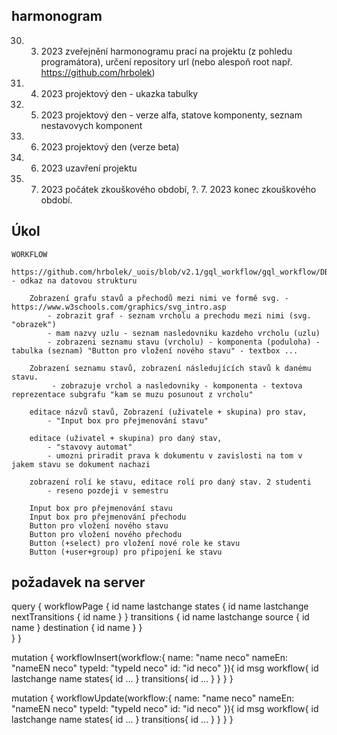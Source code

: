 ## harmonogram


30. 3. 2023 zveřejnění harmonogramu prací na projektu (z pohledu programátora), určení repository url (nebo alespoň root např. https://github.com/hrbolek)
17. 4. 2023 projektový den - ukazka tabulky
17. 5. 2023 projektový den - verze alfa, statove komponenty, seznam nestavovych komponent
19. 6. 2023 projektový den (verze beta)
22. 6. 2023 uzavření projektu
3. 7. 2023 počátek zkouškového období,
?. 7. 2023 konec zkouškového období. 


## Úkol

    WORKFLOW 
    	https://github.com/hrbolek/_uois/blob/v2.1/gql_workflow/gql_workflow/DBFeeder.py - odkaz na datovou strukturu
    	
    	Zobrazení grafu stavů a přechodů mezi nimi ve formě svg. - https://www.w3schools.com/graphics/svg_intro.asp
            - zobrazit graf - seznam vrcholu a prechodu mezi nimi (svg. "obrazek")
    		- mam nazvy uzlu - seznam nasledovniku kazdeho vrcholu (uzlu)
    		- zobrazeni seznamu stavu (vrcholu) - komponenta (poduloha) - tabulka (seznam) "Button pro vložení nového stavu" - textbox ...
    		
    	Zobrazení seznamu stavů, zobrazení následujících stavů k danému stavu.
    		 - zobrazuje vrchol a nasledovniky - komponenta - textova reprezentace subgrafu "kam se muzu posunout z vrcholu"
    		
    	editace názvů stavů, Zobrazení (uživatele + skupina) pro stav, 
    		- "Input box pro přejmenování stavu"
    	
    	editace (uživatel + skupina) pro daný stav,
    		- "stavovy automat"
    		- umozni priradit prava k dokumentu v zavislosti na tom v jakem stavu se dokument nachazi
    			
    	zobrazení rolí ke stavu, editace rolí pro daný stav. 2 studenti
        	- reseno pozdeji v semestru
        
        Input box pro přejmenování stavu
        Input box pro přejmenování přechodu
        Button pro vložení nového stavu
        Button pro vložení nového přechodu
        Button (+select) pro vložení nové role ke stavu
        Button (+user+group) pro připojení ke stavu



## požadavek na server

query {
  workflowPage {
    id
    name
    lastchange
    states {
      id
      name
      lastchange
      nextTransitions {
        id
        name
      }
    }
    transitions {
      id
      name
      lastchange
      source {
        id
        name
      }
      destination {
        id
        name
      }
    }   
  }
}



mutation {
  workflowInsert(workflow:{
    name: "name neco"
    nameEn: "nameEN neco"
    typeId: "typeId neco"
    id: "id neco"
  }){
    id
    msg
    workflow{
      id
      lastchange
      name
      states{
        id
        ...
      }
      transitions{
        id
        ...
      }
    }
  }
}


mutation {
  workflowUpdate(workflow:{
    name: "name neco"
    nameEn: "nameEN neco"
    typeId: "typeId neco"
    id: "id neco"
  }){
    id
    msg
    workflow{
      id
      lastchange
      name
      states{
        id
        ...
      }
      transitions{
        id
        ...
      }
    }
  }
}
